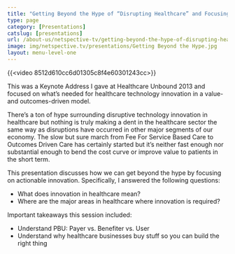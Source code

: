 ```yaml
---
title: "Getting Beyond the Hype of “Disrupting Healthcare” and Focusing on Actionable Innovation"
type: page
category: [Presentations]
catslug: [presentations]
url: /about-us/netspective-tv/getting-beyond-the-hype-of-disrupting-healthcare-and-focusing-on-actionable-innovation/
image: img/netspective.tv/presentations/Getting Beyond the Hype.jpg
layout: menu-level-one
---
```


{{<video 8512d610cc6d01305c8f4e60301243cc>}}

This was a Keynote Address I gave at Healthcare Unbound 2013 and focused on what’s needed for healthcare technology innovation in a value- and outcomes-driven model.

There’s a ton of hype surrounding disruptive technology innovation in healthcare but nothing is truly making a dent in the healthcare sector the same way as disruptions have occurred in other major segments of our economy. The slow but sure march from Fee For Service Based Care to Outcomes Driven Care has certainly started but it’s neither fast enough nor substantial enough to bend the cost curve or improve value to patients in the short term.

This presentation discusses how we can get beyond the hype by focusing on actionable innovation. Specifically, I answered the following questions:

* What does innovation in healthcare mean?
* Where are the major areas in healthcare where innovation is required?

Important takeaways this session included:
* Understand PBU: Payer vs. Benefiter vs. User
* Understand why healthcare businesses buy stuff so you can build the right thing
